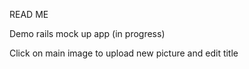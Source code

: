 READ ME

Demo rails mock up app (in progress)

Click on main image to upload new picture and edit title
